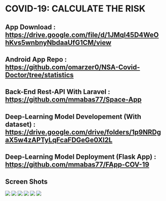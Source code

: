 # COVID-19: CALCULATE THE RISK

## App Download : https://drive.google.com/file/d/1JMqI45D4WeOhKvs5wnbnyNbdaaUfG1CM/view

## Android App Repo : https://github.com/omarzer0/NSA-Covid-Doctor/tree/statistics
## Back-End Rest-API With Laravel : https://github.com/mmabas77/Space-App
## Deep-Learning Model Developement (With dataset) : https://drive.google.com/drive/folders/1p9NRDgaX5w4zAPTyLqFcaFDGeGe0Xl2L
## Deep-Learning Model Deployment (Flask App) : https://github.com/mmabas77/FApp-COV-19


## Screen Shots
![](https://github.com/mmabas77/covid-readme/blob/main/Screenshot_2021_10_03_21_37_54_05_582f7f1c0304a28d63788adfd4f35c7c.jpg?raw=true)
![](https://github.com/mmabas77/covid-readme/blob/main/Screenshot_2021_10_03_21_38_02_21_582f7f1c0304a28d63788adfd4f35c7c.jpg?raw=true)
![](https://github.com/mmabas77/covid-readme/blob/main/Screenshot_2021_10_03_21_38_08_71_582f7f1c0304a28d63788adfd4f35c7c.jpg?raw=true)
![](https://github.com/mmabas77/covid-readme/blob/main/Screenshot_2021_10_03_21_38_12_29_582f7f1c0304a28d63788adfd4f35c7c.jpg?raw=true)
![](https://github.com/mmabas77/covid-readme/blob/main/Screenshot_2021_10_03_21_38_19_87_582f7f1c0304a28d63788adfd4f35c7c.jpg?raw=true)
![](https://github.com/mmabas77/covid-readme/blob/main/Screenshot_2021_10_03_21_39_34_29_582f7f1c0304a28d63788adfd4f35c7c.jpg?raw=true)
